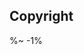 <!-- ## TODO

- [ ] Clone symbolic links and other entities. -->

## Copyright

<WroteFooter />

%~ -1%